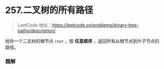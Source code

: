 # 257.二叉树的所有路径

> LeetCode 地址：https://leetcode.cn/problems/binary-tree-paths/description/

给你一个二叉树的根节点 `root` ，按 **任意顺序** ，返回所有从根节点到叶子节点的路径。

### 题解



```js

```

